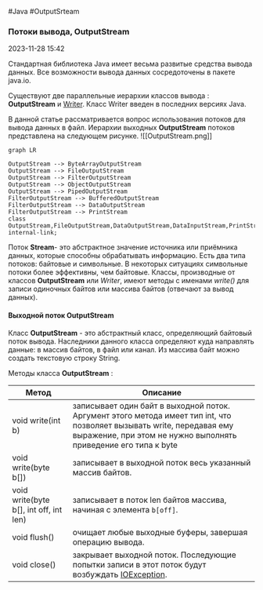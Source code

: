#Java #OutputSrteam
### Потоки вывода, OutputStream ###

2023-11-28 15:42

Стандартная библиотека Java имеет весьма развитые средства вывода данных. Все возможности вывода данных сосредоточены в пакете java.io.

Существуют две параллельные иерархии классов вывода : **OutputStream** и [Writer](https://java-online.ru/java-reader.xhtml). Класс Writer введен в последних версиях Java.

В данной статье рассматривается вопрос использования потоков для вывода данных в файл. Иерархии выходных **OutputStream** потоков представлена на следующем рисунке.
![[OutputStream.png]]
```mermaid
graph LR

OutputStream --> ByteArrayOutputStream
OutputStream --> FileOutputStream
OutputStream --> FilterOutputStream
OutputStream --> ObjectOutputStream
OutputStream --> PipedOutputStream
FilterOutputStream --> BufferedOutputStream
FilterOutputStream --> DataOutputStream
FilterOutputStream --> PrintStream
class OutputStream,FileOutputStream,DataOutputStream,DataInputStream,PrintStream internal-link;
```


Поток **Stream**- это абстрактное значение источника или приёмника данных, которые способны обрабатывать информацию. Есть два типа потоков: байтовые и символьные. В некоторых ситуациях символьные потоки более эффективны, чем байтовые. Классы, производные от классов **OutputStream** или _Writer_, имеют методы с именами _write()_ для записи одиночных байтов или массива байтов (отвечают за вывод данных).
#### Выходной поток OutputStream ###

Класс **OutputStream** - это абстрактный класс, определяющий байтовый поток вывода. Наследники данного класса определяют куда направлять данные: в массив байтов, в файл или канал. Из массива байт можно создать текстовую строку String.

Методы класса **OutputStream** :

|Метод|Описание|
|---|---|
|void write(int b)|записывает один байт в выходной поток. Аргумент этого метода имеет тип int, что позволяет вызывать write, передавая ему выражение, при этом не нужно выполнять приведение его типа к byte|
|void write(byte b[])| записывает в выходной поток весь указанный массив байтов.|
|void write(byte b[], int off, int len)| записывает в поток len байтов массива, начиная с элемента `b[off]`.|
|void flush() |очищает любые выходные буферы, завершая операцию вывода.|
|void close()| закрывает выходной поток. Последующие попытки записи в этот поток будут возбуждать [IOException](https://java-online.ru/java-interview-03.xhtml).|

